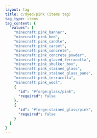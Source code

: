 ```yaml
---
layout: tag
title: c/dyed/pink (items tag)
tag_type: items
tag_content: {
  "values": [
    "minecraft:pink_banner",
    "minecraft:pink_bed",
    "minecraft:pink_candle",
    "minecraft:pink_carpet",
    "minecraft:pink_concrete",
    "minecraft:pink_concrete_powder",
    "minecraft:pink_glazed_terracotta",
    "minecraft:pink_shulker_box",
    "minecraft:pink_stained_glass",
    "minecraft:pink_stained_glass_pane",
    "minecraft:pink_terracotta",
    "minecraft:pink_wool",
    {
      "id": "#forge:glass/pink",
      "required": false
    },
    {
      "id": "#forge:stained_glass/pink",
      "required": false
    }
  ]
}
---
```

